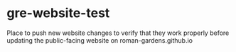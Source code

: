 # gre-website-test
Place to push new website changes to verify that they work properly before updating the public-facing website on roman-gardens.github.io
